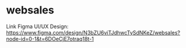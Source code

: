 # websales

Link Figma UI/UX Design:
https://www.figma.com/design/N3bZU6viTJdhwcTySdNKeZ/websales?node-id=0-1&t=6DOeCjE7otraq18t-1
 
